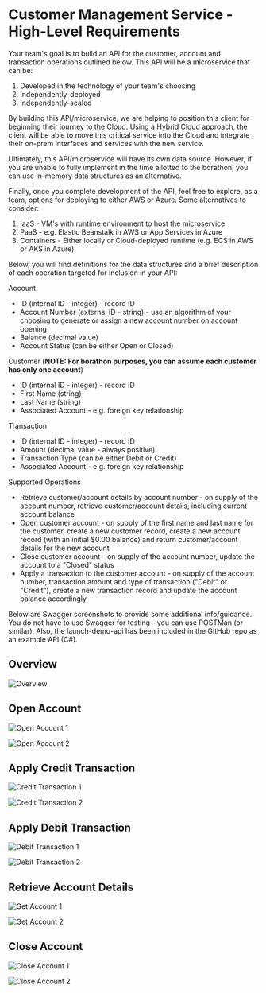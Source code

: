 # Customer Management Service - High-Level Requirements

Your team's goal is to build an API for the customer, account and transaction operations outlined below. This API will be a microservice that can be:
1) Developed in the technology of your team's choosing
2) Independently-deployed
3) Independently-scaled

By building this API/microservice, we are helping to position this client for beginning their journey to the Cloud. Using a Hybrid Cloud approach, the client will be able to move this critical service into the Cloud and integrate their on-prem interfaces and services with the new service.

Ultimately, this API/microservice will have its own data source. However, if you are unable to fully implement in the time allotted to the borathon, you can use in-memory data structures as an alternative.

Finally, once you complete development of the API, feel free to explore, as a team, options for deploying to either AWS or Azure. Some alternatives to consider:
1) IaaS - VM's with runtime environment to host the microservice
2) PaaS - e.g. Elastic Beanstalk in AWS or App Services in Azure
3) Containers - Either locally or Cloud-deployed runtime (e.g. ECS in AWS or AKS in Azure)

Below, you will find definitions for the data structures and a brief description of each operation targeted for inclusion in your API:

Account
- ID (internal ID - integer) - record ID
- Account Number (external ID - string) - use an algorithm of your choosing to generate or assign a new account number on account opening
- Balance (decimal value)
- Account Status (can be either Open or Closed)

Customer (**NOTE: For borathon purposes, you can assume each customer has only one account**)
- ID (internal ID - integer) - record ID
- First Name (string)
- Last Name (string)
- Associated Account - e.g. foreign key relationship

Transaction
- ID (internal ID - integer) - record ID
- Amount (decimal value - always positive)
- Transaction Type (can be either Debit or Credit)
- Associated Account - e.g. foreign key relationship

Supported Operations
- Retrieve customer/account details by account number - on supply of the account number, retrieve customer/account details, including current account balance
- Open customer account - on supply of the first name and last name for the customer, create a new customer record, create a new account record (with an initial $0.00 balance) and return customer/account details for the new account
- Close customer account - on supply of the account number, update the account to a "Closed" status
- Apply a transaction to the customer account - on supply of the account number, transaction amount and type of transaction ("Debit" or "Credit"), create a new transaction record and update the account balance accordingly

Below are Swagger screenshots to provide some additional info/guidance. You do not have to use Swagger for testing - you can use POSTMan (or similar). Also, the launch-demo-api has been included in the GitHub repo as an example API (C#).

## Overview

![Overview](./images/overview.png)

## Open Account

![Open Account 1](./images/open-account1.png)

![Open Account 2](./images/open-account2.png)

## Apply Credit Transaction

![Credit Transaction 1](./images/credit-xaction1.png)

![Credit Transaction 2](./images/credit-xaction2.png)

## Apply Debit Transaction

![Debit Transaction 1](./images/debit-xaction1.png)

![Debit Transaction 2](./images/debit-xaction2.png)

## Retrieve Account Details

![Get Account 1](./images/get-account1.png)

![Get Account 2](./images/get-account2.png)

## Close Account

![Close Account 1](./images/close-account1.png)

![Close Account 2](./images/close-account2.png)
